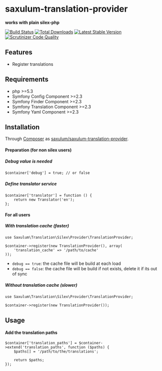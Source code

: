 saxulum-translation-provider
============================

**works with plain silex-php**

[![Build Status](https://api.travis-ci.org/saxulum/saxulum-translation-provider.png?branch=master)](https://travis-ci.org/saxulum/saxulum-translation-provider)
[![Total Downloads](https://poser.pugx.org/saxulum/saxulum-translation-provider/downloads.png)](https://packagist.org/packages/saxulum/saxulum-translation-provider)
[![Latest Stable Version](https://poser.pugx.org/saxulum/saxulum-translation-provider/v/stable.png)](https://packagist.org/packages/saxulum/saxulum-translation-provider)
[![Scrutinizer Code Quality](https://scrutinizer-ci.com/g/saxulum/saxulum-translation-provider/badges/quality-score.png?s=4529e17d24e0d36aa71782cf39b37e56dd423a8b)](https://scrutinizer-ci.com/g/saxulum/saxulum-translation-provider/)

Features
--------

* Register translations

Requirements
------------

* php >=5.3
* Symfony Config Component >=2.3
* Symfony Finder Component >=2.3
* Symfony Translation Component >=2.3
* Symfony Yaml Component >=2.3

Installation
------------

Through [Composer](http://getcomposer.org) as [saxulum/saxulum-translation-provider][1].

#### Preparation (for non silex users)

##### Debug value is needed

```{.php}
$container['debug'] = true; // or false
```

##### Define translator service

```{.php}
$container['translator'] = function () {
    return new Translator('en');
};
```

#### For all users

##### With translation cache (faster)

```{.php}
use Saxulum\Translation\Silex\Provider\TranslationProvider;

$container->register(new TranslationProvider(), array(
    'translation_cache' => '/path/to/cache'
));
```

* `debug == true`: the cache file will be build at each load
* `debug == false`: the cache file will be build if not exists, delete it if its out of sync

##### Without translation cache (slower)

```{.php}
use Saxulum\Translation\Silex\Provider\TranslationProvider;

$container->register(new TranslationProvider());
```


Usage
-----

#### Add the translation paths

```{.php}
$container['translation_paths'] = $container->extend('translation_paths', function ($paths) {
    $paths[] = '/path/to/the/translations';

    return $paths;
});
```

[1]: https://packagist.org/packages/saxulum/saxulum-translation-provider